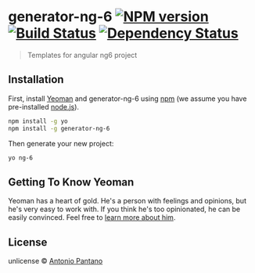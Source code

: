 # generator-ng-6 [![NPM version][npm-image]][npm-url] [![Build Status][travis-image]][travis-url] [![Dependency Status][daviddm-image]][daviddm-url]
> Templates for angular ng6 project

## Installation

First, install [Yeoman](http://yeoman.io) and generator-ng-6 using [npm](https://www.npmjs.com/) (we assume you have pre-installed [node.js](https://nodejs.org/)).

```bash
npm install -g yo
npm install -g generator-ng-6
```

Then generate your new project:

```bash
yo ng-6
```

## Getting To Know Yeoman

Yeoman has a heart of gold. He&#39;s a person with feelings and opinions, but he&#39;s very easy to work with. If you think he&#39;s too opinionated, he can be easily convinced. Feel free to [learn more about him](http://yeoman.io/).

## License

unlicense © [Antonio Pantano]()


[npm-image]: https://badge.fury.io/js/generator-ng-6.svg
[npm-url]: https://npmjs.org/package/generator-ng-6
[travis-image]: https://travis-ci.org/ovidiu72/generator-ng-6.svg?branch=master
[travis-url]: https://travis-ci.org/ovidiu72/generator-ng-6
[daviddm-image]: https://david-dm.org/ovidiu72/generator-ng-6.svg?theme=shields.io
[daviddm-url]: https://david-dm.org/ovidiu72/generator-ng-6
